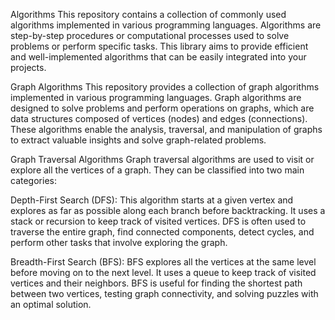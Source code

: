 Algorithms
This repository contains a collection of commonly used algorithms implemented in various programming languages. Algorithms are step-by-step procedures or computational processes used to solve problems or perform specific tasks. This library aims to provide efficient and well-implemented algorithms that can be easily integrated into your projects.

Graph Algorithms
This repository provides a collection of graph algorithms implemented in various programming languages. Graph algorithms are designed to solve problems and perform operations on graphs, which are data structures composed of vertices (nodes) and edges (connections). These algorithms enable the analysis, traversal, and manipulation of graphs to extract valuable insights and solve graph-related problems.

Graph Traversal Algorithms
Graph traversal algorithms are used to visit or explore all the vertices of a graph. They can be classified into two main categories:

Depth-First Search (DFS): This algorithm starts at a given vertex and explores as far as possible along each branch before backtracking. It uses a stack or recursion to keep track of visited vertices. DFS is often used to traverse the entire graph, find connected components, detect cycles, and perform other tasks that involve exploring the graph.

Breadth-First Search (BFS): BFS explores all the vertices at the same level before moving on to the next level. It uses a queue to keep track of visited vertices and their neighbors. BFS is useful for finding the shortest path between two vertices, testing graph connectivity, and solving puzzles with an optimal solution.

